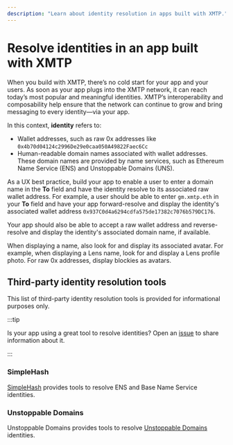 ```yaml
---
description: "Learn about identity resolution in apps built with XMTP."
---
```


# Resolve identities in an app built with XMTP

When you build with XMTP, there’s no cold start for your app and your users. As soon as your app plugs into the XMTP network, it can reach today’s most popular and meaningful identities. XMTP’s interoperability and composability help ensure that the network can continue to grow and bring messaging to every identity—via your app.

In this context, **identity** refers to:

- Wallet addresses, such as raw 0x addresses like `0x4b70d04124c2996De29e0caa050A49822Faec6Cc`
- Human-readable domain names associated with wallet addresses. These domain names are provided by name services, such as Ethereum Name Service (ENS) and Unstoppable Domains (UNS).

As a UX best practice, build your app to enable a user to enter a domain name in the **To** field and have the identity resolve to its associated raw wallet address. For example, a user should be able to enter `gm.xmtp.eth` in your **To** field and have your app forward-resolve and display the identity's associated wallet address `0x937C0d4a6294cdfa575de17382c7076b579DC176`.

Your app should also be able to accept a raw wallet address and reverse-resolve and display the identity's associated domain name, if available.

When displaying a name, also look for and display its associated avatar. For example, when displaying a Lens name, look for and display a Lens profile photo. For raw 0x addresses, display blockies as avatars.

## Third-party identity resolution tools

This list of third-party identity resolution tools is provided for informational purposes only.

:::tip

Is your app using a great tool to resolve identities? Open an [issue](https://github.com/xmtp/docs-xmtp-org/issues) to share information about it.

:::

### SimpleHash

[SimpleHash](https://docs.simplehash.com/reference/overview) provides tools to resolve ENS and Base Name Service identities.

### Unstoppable Domains

Unstoppable Domains provides tools to resolve [Unstoppable Domains](https://docs.unstoppabledomains.com/resolution/overview/) identities.
